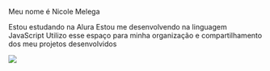 Meu nome é Nicole Melega

Estou estudando na Alura
Estou me desenvolvendo na linguagem JavaScript
Utilizo esse espaço para minha organização e compartilhamento dos meu projetos desenvolvidos

![](https://dellaaviamentos.vtexassets.com/arquivos/ids/160079/Feltro-Liso-Feltcryl-Santa-Fe-28-Azul-Turquesa-Della-Aviamentos.jpg?v=637152218830800000)
